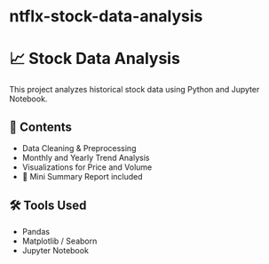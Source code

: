 # ntflx-stock-data-analysis
# 📈 Stock Data Analysis

This project analyzes historical stock data using Python and Jupyter Notebook.

## 📂 Contents
- Data Cleaning & Preprocessing
- Monthly and Yearly Trend Analysis
- Visualizations for Price and Volume
- 📄 Mini Summary Report included

## 🛠️ Tools Used
- Pandas
- Matplotlib / Seaborn
- Jupyter Notebook
